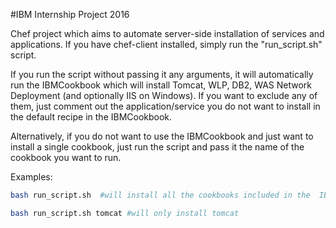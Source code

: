 #IBM Internship Project 2016

Chef project which aims to automate server-side installation of services and applications. If you have chef-client installed, simply run the "run_script.sh" script.

If you run the script without passing it any arguments, it will automatically run the IBMCookbook which will install Tomcat, WLP, DB2, WAS Network Deployment (and optionally IIS on Windows). If you want to exclude any of them, just comment out the application/service you do not want to install in the default recipe in the IBMCookbook.

Alternatively, if you do not want to use the IBMCookbook and just want to install a single cookbook, just run the script and pass it the name of the cookbook you want to run.

Examples:

```bash
bash run_script.sh  #will install all the cookbooks included in the  IBMCookbook default recipe
```

```bash
bash run_script.sh tomcat #will only install tomcat
```

